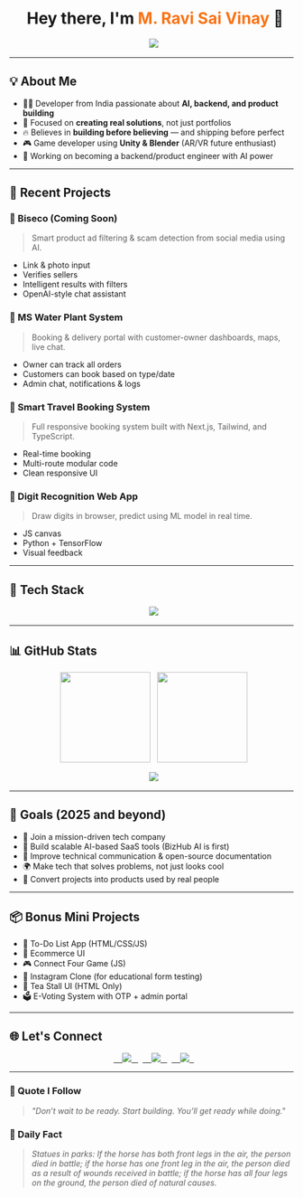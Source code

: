 <h1 align="center">
  Hey there, I'm <span style="color:#f97316;">M. Ravi Sai Vinay</span> 👋
</h1>

<p align="center">
  <img src="https://readme-typing-svg.demolab.com?font=Fira+Code&weight=500&pause=1000&color=f97316&center=true&vCenter=true&width=600&lines=Full-Stack+Developer;AI+%26+ML+Enthusiast;Game+Creator+%7C+Unity+%7C+Blender;Real+Project+Builder+%7C+Backend+Focused;Learning+by+Doing+%7C+Shipping+for+Impact" />
</p>

---

## 💡 About Me

- 👨‍💻 Developer from India passionate about **AI, backend, and product building**
- 🎯 Focused on **creating real solutions**, not just portfolios
- 🔥 Believes in **building before believing** — and shipping before perfect
- 🎮 Game developer using **Unity & Blender** (AR/VR future enthusiast)
- 🧠 Working on becoming a backend/product engineer with AI power

---

## 🚀 Recent Projects

### 🔹 Biseco (Coming Soon)
> Smart product ad filtering & scam detection from social media using AI.  
- Link & photo input  
- Verifies sellers  
- Intelligent results with filters  
- OpenAI-style chat assistant

### 🔹 MS Water Plant System
> Booking & delivery portal with customer-owner dashboards, maps, live chat.  
- Owner can track all orders  
- Customers can book based on type/date  
- Admin chat, notifications & logs

### 🔹 Smart Travel Booking System
> Full responsive booking system built with Next.js, Tailwind, and TypeScript.  
- Real-time booking  
- Multi-route modular code  
- Clean responsive UI

### 🔹 Digit Recognition Web App
> Draw digits in browser, predict using ML model in real time.  
- JS canvas  
- Python + TensorFlow  
- Visual feedback

---

## 🧠 Tech Stack

<div align="center">
  <img src="https://skillicons.dev/icons?i=html,css,js,ts,react,next,nodejs,express,python,mongodb,mysql,git,github,linux,docker,tailwind,blender,unity,vscode&theme=light" />
</div>

---

## 📊 GitHub Stats

<p align="center">
  <img src="https://github-readme-stats.vercel.app/api?username=Ravi123sv&show_icons=true&theme=radical" height="160"/>
  <img src="https://streak-stats.demolab.com?user=Ravi123sv&theme=radical&hide_border=true" height="160"/>
</p>

<p align="center">
  <img src="https://github-readme-activity-graph.vercel.app/graph?username=Ravi123sv&theme=react-dark" />
</p>

---

## 🎯 Goals (2025 and beyond)

- 💼 Join a mission-driven tech company
- 🔧 Build scalable AI-based SaaS tools (BizHub AI is first)
- 💬 Improve technical communication & open-source documentation
- 🌍 Make tech that solves problems, not just looks cool
- 🚀 Convert projects into products used by real people

---

## 📦 Bonus Mini Projects

- 📝 To-Do List App (HTML/CSS/JS)
- 🛒 Ecommerce UI
- 🎮 Connect Four Game (JS)
- 🔐 Instagram Clone (for educational form testing)
- 🍵 Tea Stall UI (HTML Only)
- 🗳️ E-Voting System with OTP + admin portal

---

## 🌐 Let's Connect

<p align="center">
  <a href="https://github.com/Ravi123sv" target="_blank">
    <img src="https://img.shields.io/badge/GitHub-181717?style=for-the-badge&logo=github" />
  </a>
  <a href="https://www.linkedin.com/in/ravi-sai-vinay-m-4b6802296" target="_blank">
    <img src="https://img.shields.io/badge/LinkedIn-0077B5?style=for-the-badge&logo=linkedin" />
  </a>
  <a href="https://leetcode.com/u/Ravisaivinaym/" target="_blank">
    <img src="https://img.shields.io/badge/LeetCode-FFA116?style=for-the-badge&logo=leetcode" />
  </a>
</p>

---

### 🧠 Quote I Follow

> _"Don’t wait to be ready. Start building. You’ll get ready while doing."_  

### 🌟 Daily Fact
> _Statues in parks: If the horse has both front legs in the air, the person died in battle; if the horse has one front leg in the air, the person died as a result of wounds received in battle; if the horse has all four legs on the ground, the person died of natural causes._
